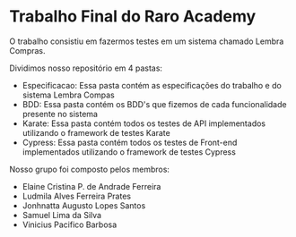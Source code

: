 # Trabalho Final do Raro Academy

O trabalho consistiu em fazermos testes em um sistema chamado Lembra Compras.

Dividimos nosso repositório em 4 pastas:

- Especificacao: Essa pasta contém as especificações do trabalho e do sistema Lembra Compas
- BDD: Essa pasta contém os BDD's que fizemos de cada funcionalidade presente no sistema
- Karate: Essa pasta contém todos os testes de API implementados utilizando o framework de testes Karate
- Cypress: Essa pasta contém todos os testes de Front-end implementados utilizando o framework de testes Cypress
 

Nosso grupo foi composto pelos membros:

- Elaine Cristina P. de Andrade Ferreira
- Ludmila Alves Ferreira Prates
- Jonhnatta Augusto Lopes Santos
- Samuel Lima da Silva
- Vinicius Pacifico Barbosa
